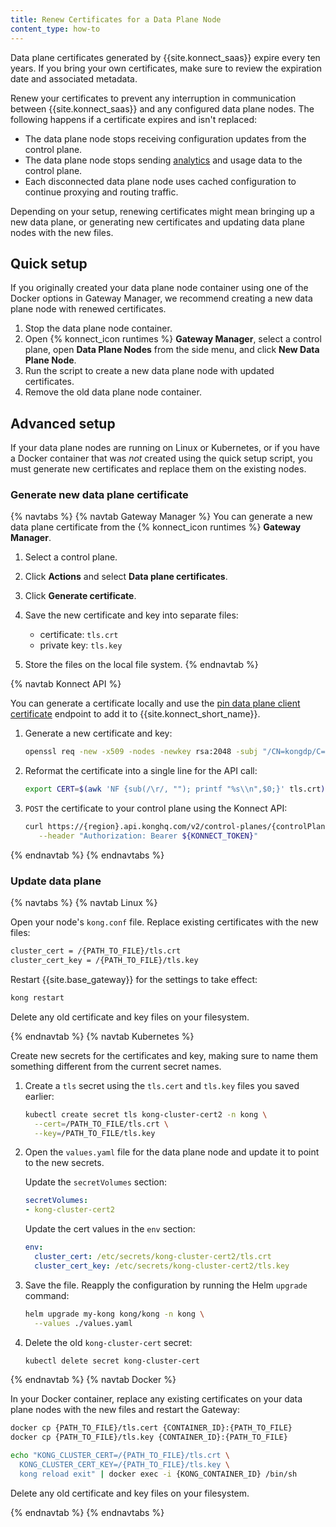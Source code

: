 ```yaml
---
title: Renew Certificates for a Data Plane Node
content_type: how-to
---
```


Data plane certificates generated by {{site.konnect_saas}} expire every ten years. If you bring your own certificates, make sure to review the expiration date and associated metadata.

Renew your certificates to prevent any interruption in communication between
{{site.konnect_saas}} and any configured data plane nodes. The following happens if a certificate expires and isn't replaced: 
* The data plane node stops receiving configuration updates from
the control plane.
* The data plane node stops sending [analytics](/konnect/analytics/) and usage data
to the control plane.
* Each disconnected data plane node uses cached configuration to continue
proxying and routing traffic.

Depending on your setup, renewing certificates might mean bringing up a new data
plane, or generating new certificates and updating data plane nodes with the new
files.


## Quick setup

If you originally created your data plane node container using one of the
Docker options in Gateway Manager, we recommend creating a new data plane node with renewed
certificates.

1. Stop the data plane node container.
2. Open {% konnect_icon runtimes %} **Gateway Manager**, select a control plane, open **Data Plane Nodes** from the side menu, and click **New Data Plane Node**.
3. Run the script to create a new data plane node with
updated certificates.
4. Remove the old data plane node container.

## Advanced setup

If your data plane nodes are running on Linux or Kubernetes, or if you have a
Docker container that was _not_ created using the quick setup script, you must
generate new certificates and replace them on the existing nodes.


### Generate new data plane certificate

{% navtabs %}
{% navtab Gateway Manager %}
You can generate a new data plane certificate from the {% konnect_icon runtimes %} **Gateway Manager**.

1. Select a control plane.
1. Click **Actions** and select **Data plane certificates**. 
1. Click **Generate certificate**.

1. Save the new certificate and key into separate files:

    * certificate: `tls.crt`
    * private key: `tls.key`

1. Store the files on the local file system.
{% endnavtab %}

{% navtab Konnect API %}

You can generate a certificate locally and use the [pin data plane client certificate](/konnect/api/control-plane-configuration/latest/#/DP%20Certificates/post-dp-client-certificates) endpoint to add it to {{site.konnect_short_name}}.

1.  Generate a new certificate and key:

    ```bash
    openssl req -new -x509 -nodes -newkey rsa:2048 -subj "/CN=kongdp/C=US" -keyout ./tls.key -out ./tls.crt
    ```

1. Reformat the certificate into a single line for the API call:

    ```bash
    export CERT=$(awk 'NF {sub(/\r/, ""); printf "%s\\n",$0;}' tls.crt)
    ```

1. `POST` the certificate to your control plane using the Konnect API:

    ```bash
    curl https://{region}.api.konghq.com/v2/control-planes/{controlPlaneId}/dp-client-certificates --json '{"cert":"'"$CERT"'"}' \
       --header "Authorization: Bearer ${KONNECT_TOKEN}"
    ```
{% endnavtab %}
{% endnavtabs %}

### Update data plane

{% navtabs %}
{% navtab Linux %}

Open your node's `kong.conf` file. Replace existing certificates with
the new files:

```sh
cluster_cert = /{PATH_TO_FILE}/tls.crt
cluster_cert_key = /{PATH_TO_FILE}/tls.key
```

Restart {{site.base_gateway}} for the settings to take effect:

```sh
kong restart
```

Delete any old certificate and key files on your filesystem.

{% endnavtab %}
{% navtab Kubernetes %}

Create new secrets for the certificates and key, making sure to name them
something different from the current secret names.

1. Create a `tls` secret using the `tls.cert` and `tls.key` files
you saved earlier:

    ```sh
    kubectl create secret tls kong-cluster-cert2 -n kong \
      --cert=/PATH_TO_FILE/tls.crt \
      --key=/PATH_TO_FILE/tls.key
    ```

1. Open the `values.yaml` file for the data plane node and update it to point
to the new secrets.

    Update the `secretVolumes` section:

    ```yaml
    secretVolumes:
    - kong-cluster-cert2
    ```

    Update the cert values in the `env` section:
    ```yaml
    env:
      cluster_cert: /etc/secrets/kong-cluster-cert2/tls.crt
      cluster_cert_key: /etc/secrets/kong-cluster-cert2/tls.key
    ```

1. Save the file. Reapply the configuration by running the Helm `upgrade`
command:

    ```bash
    helm upgrade my-kong kong/kong -n kong \
      --values ./values.yaml
    ```

1. Delete the old `kong-cluster-cert` secret:

    ```sh
    kubectl delete secret kong-cluster-cert
    ```

{% endnavtab %}
{% navtab Docker %}

In your Docker container, replace any existing certificates on your data plane nodes
with the new files and restart the Gateway:
```sh
docker cp {PATH_TO_FILE}/tls.cert {CONTAINER_ID}:{PATH_TO_FILE}
docker cp {PATH_TO_FILE}/tls.key {CONTAINER_ID}:{PATH_TO_FILE}
```

```sh
echo "KONG_CLUSTER_CERT=/{PATH_TO_FILE}/tls.crt \
  KONG_CLUSTER_CERT_KEY=/{PATH_TO_FILE}/tls.key \
  kong reload exit" | docker exec -i {KONG_CONTAINER_ID} /bin/sh
```

Delete any old certificate and key files on your filesystem.

{% endnavtab %}
{% endnavtabs %}

